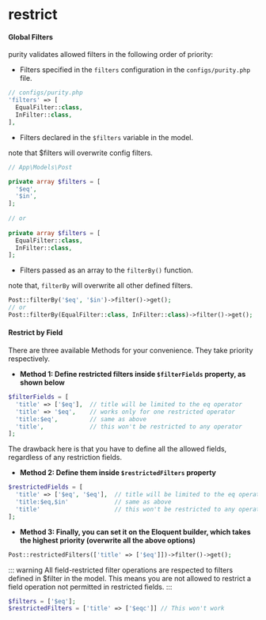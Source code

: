 # restrict

#### Global Filters

purity validates allowed filters in the following order of priority:

* Filters specified in the `filters` configuration in the `configs/purity.php` file.

```php
// configs/purity.php
'filters' => [
  EqualFilter::class,
  InFilter::class,
],

```

* Filters declared in the `$filters` variable in the model.

note that $filters will overwrite config filters.

```php
// App\Models\Post

private array $filters = [
  '$eq',
  '$in',
];
    
// or
    
private array $filters = [
  EqualFilter::class,
  InFilter::class,
];

```

* Filters passed as an array to the `filterBy()` function.

note that, `filterBy` will overwrite all other defined filters.

```php
Post::filterBy('$eq', '$in')->filter()->get();
// or
Post::filterBy(EqualFilter::class, InFilter::class)->filter()->get();

```

#### Restrict by Field

There are three available Methods for your convenience. They take priority respectively.

* **Method 1: Define restricted filters inside `$filterFields` property, as shown below**

```php
$filterFields = [
  'title' => ['$eq'],  // title will be limited to the eq operator
  'title' => '$eq',    // works only for one restricted operator
  'title:$eq',         // same as above
  'title',             // this won't be restricted to any operator
];

```

The drawback here is that you have to define all the allowed fields, regardless of any restriction fields.

* **Method 2: Define them inside `$restrictedFilters` property**

```php
$restrictedFields = [
  'title' => ['$eq', '$eq'],  // title will be limited to the eq operator
  'title:$eq,$in'             // same as above
  'title'                     // this won't be restricted to any operator
];

```

* **Method 3: Finally, you can set it on the Eloquent builder, which takes the highest priority (overwrite all the above options)**

```php
Post::restrictedFilters(['title' => ['$eq']])->filter()->get();


```

::: warning All field-restricted filter operations are respected to filters defined in $filter in the model. This means you are not allowed to restrict a field operation not permitted in restricted fields. :::

```php
$filters = ['$eq'];
$restrictedFilters = ['title' => ['$eqc']] // This won't work

```
